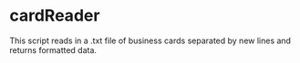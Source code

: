 # cardReader
This script reads in a .txt file of business cards separated by new lines 
and returns formatted data.
